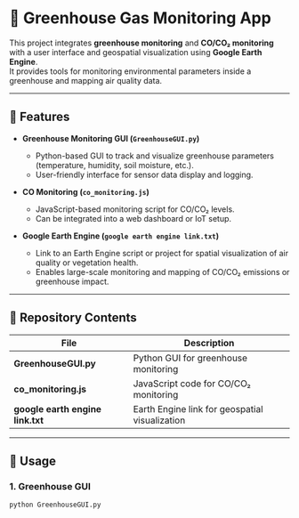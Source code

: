 # 🌱 Greenhouse Gas Monitoring App

This project integrates **greenhouse monitoring** and **CO/CO₂ monitoring** with a user interface and geospatial visualization using **Google Earth Engine**.  
It provides tools for monitoring environmental parameters inside a greenhouse and mapping air quality data.

---

## 📌 Features
- **Greenhouse Monitoring GUI (`GreenhouseGUI.py`)**
  - Python-based GUI to track and visualize greenhouse parameters (temperature, humidity, soil moisture, etc.).
  - User-friendly interface for sensor data display and logging.

- **CO Monitoring (`co_monitoring.js`)**
  - JavaScript-based monitoring script for CO/CO₂ levels.
  - Can be integrated into a web dashboard or IoT setup.

- **Google Earth Engine (`google earth engine link.txt`)**
  - Link to an Earth Engine script or project for spatial visualization of air quality or vegetation health.
  - Enables large-scale monitoring and mapping of CO/CO₂ emissions or greenhouse impact.

---

## 📂 Repository Contents
| File | Description |
|------|-------------|
| **GreenhouseGUI.py** | Python GUI for greenhouse monitoring |
| **co_monitoring.js** | JavaScript code for CO/CO₂ monitoring |
| **google earth engine link.txt** | Earth Engine link for geospatial visualization |

---

## 🚀 Usage

### 1. Greenhouse GUI
```bash
python GreenhouseGUI.py
